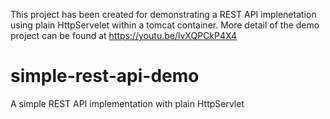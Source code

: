 This project has been created for demonstrating a REST API implenetation using plain HttpServelet within a tomcat container. More detail of the demo project can be found at https://youtu.be/lvXQPCkP4X4

# simple-rest-api-demo
A simple REST API implementation with plain HttpServlet


